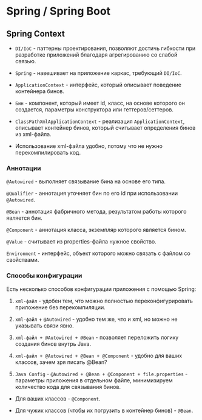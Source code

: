 # Spring / Spring Boot

## Spring Context

* `DI/IoC` - паттерны проектирования, позволяют достичь гибкости при разработке приложений благодаря агрегированию со слабой связью.

* `Spring` - навешивает на приложение каркас, требующий `DI/IoC`.

* `ApplicationContext` - интерфейс, который описывает поведение контейнера бинов.

* `Бин` - компонент, который имеет id, класс, на основе которого он создается, параметры конструктора или геттеров/сеттеров.

* `ClassPathXmlApplicationContext` - реализация `ApplicationContext`, описывает контейнер бинов, который считывает определения бинов из xml-файла.

* Использование xml-файла удобно, потому что не нужно перекомпилировать код.

### Аннотации 

`@Autowired` - выполняет связывание бина на основе его типа.

`@Qualifier` - аннотация уточняет бин по его id при использовании `@Autowired`.

`@Bean` - аннотация фабричного метода, результатом работы которого является бин.

`@Component` - аннотация класса, экземпляр которого является бином.

`@Value` - считывает из properties-файла нужное свойство.

`Environment` - интерфейс, объект которого можно связать с файлом со свойствами.

### Способы конфигурации

Есть несколько способов конфигурации приложения с помощью Spring:

1. `xml-файл` - удобен тем, что можно полностью переконфигурировать приложение без перекомпиляции.

2. `xml-файл` + `@Autowired` - удобно тем же, что и xml, но можно не указывать связи явно.

3. `xml-файл + @Autowired + @Bean` - позволяет переложить логику создания бинов внутрь Java.

4. `xml-файл + @Autowired + @Bean + @Component` - удобно для ваших классов, зачем зря писать @Bean?

5. `Java Config` - `@Autowired + @Bean + @Component + file.properties` - параметры приложения в отдельном файле, минимизируем количество кода для связывания бинов.

* Для ваших классов - `@Component`.

* Для чужик классов (чтобы их погрузить в контейнер бинов) - `@Bean`.